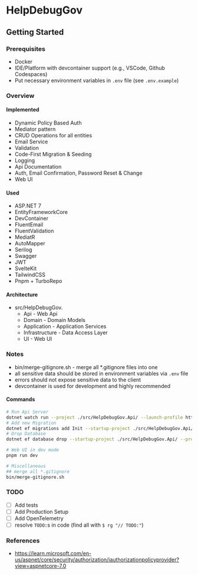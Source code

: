 # HelpDebugGov

## Getting Started

### Prerequisites

- Docker
- IDE/Platform with devcontainer support (e.g., VSCode, Github Codespaces)
- Put necessary environment variables in `.env` file (see `.env.example`)

### Overview

#### Implemented

- Dynamic Policy Based Auth
- Mediator pattern
- CRUD Operations for all entities
- Email Service
- Validation
- Code-First Migration & Seeding
- Logging
- Api Documentation
- Auth, Email Confirmation, Password Reset & Change
- Web UI

#### Used

- ASP.NET 7
- EntityFrameworkCore
- DevContainer
- FluentEmail
- FluentValidation
- MediatR
- AutoMapper
- Serilog
- Swagger
- JWT
- SvelteKit
- TailwindCSS
- Pnpm + TurboRepo

#### Architecture

- src/HelpDebugGov.
  - Api - Web Api
  - Domain - Domain Models
  - Application - Application Services
  - Infrastructure - Data Access Layer
  - UI - Web UI

### Notes

- bin/merge-gitignore.sh - merge all *.gitignore files into one
- all sensitive data should be stored in environment variables via `.env` file
- errors should not expose sensitive data to the client
- devcontainer is used for development and highly recommended

#### Commands

``` bash
# Run Api Server
dotnet watch run --project ./src/HelpDebugGov.Api/ --launch-profile https
# Add new Migration
dotnet ef migrations add Init --startup-project ./src/HelpDebugGov.Api/ --project ./src/HelpDebugGov.Infrastructure
# Drop Database
dotnet ef database drop --startup-project ./src/HelpDebugGov.Api/ --project ./src/HelpDebugGov.Infrastructure

# Web UI in dev mode
pnpm run dev

# Miscellaneous
## merge all *.gitignore
bin/merge-gitignore.sh
```

### TODO

- [ ] Add tests
- [ ] Add Production Setup
- [ ] Add OpenTelemetry
- [ ] resolve `TODO:`s in code (find all with `$ rg "// TODO:"`)

### References

- <https://learn.microsoft.com/en-us/aspnet/core/security/authorization/iauthorizationpolicyprovider?view=aspnetcore-7.0>
